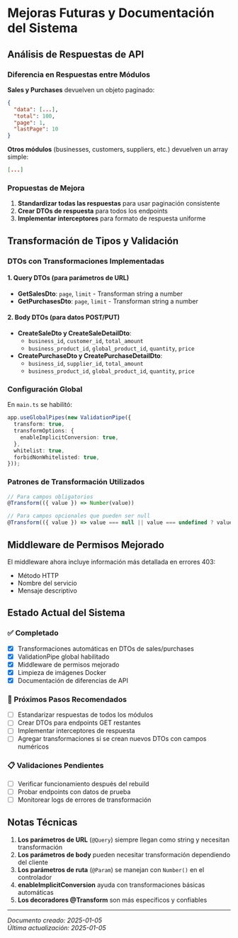 # Mejoras Futuras y Documentación del Sistema

## Análisis de Respuestas de API

### Diferencia en Respuestas entre Módulos

**Sales y Purchases** devuelven un objeto paginado:
```json
{
  "data": [...],
  "total": 100,
  "page": 1,
  "lastPage": 10
}
```

**Otros módulos** (businesses, customers, suppliers, etc.) devuelven un array simple:
```json
[...]
```

### Propuestas de Mejora

1. **Standardizar todas las respuestas** para usar paginación consistente
2. **Crear DTOs de respuesta** para todos los endpoints
3. **Implementar interceptores** para formato de respuesta uniforme

## Transformación de Tipos y Validación

### DTOs con Transformaciones Implementadas

#### 1. Query DTOs (para parámetros de URL)
- **GetSalesDto**: `page`, `limit` - Transforman string a number
- **GetPurchasesDto**: `page`, `limit` - Transforman string a number

#### 2. Body DTOs (para datos POST/PUT)
- **CreateSaleDto y CreateSaleDetailDto**: 
  - `business_id`, `customer_id`, `total_amount` 
  - `business_product_id`, `global_product_id`, `quantity`, `price`
- **CreatePurchaseDto y CreatePurchaseDetailDto**:
  - `business_id`, `supplier_id`, `total_amount`
  - `business_product_id`, `global_product_id`, `quantity`, `price`

### Configuración Global

En `main.ts` se habilitó:
```typescript
app.useGlobalPipes(new ValidationPipe({
  transform: true,
  transformOptions: {
    enableImplicitConversion: true,
  },
  whitelist: true,
  forbidNonWhitelisted: true,
}));
```

### Patrones de Transformación Utilizados

```typescript
// Para campos obligatorios
@Transform(({ value }) => Number(value))

// Para campos opcionales que pueden ser null
@Transform(({ value }) => value === null || value === undefined ? value : Number(value))
```

## Middleware de Permisos Mejorado

El middleware ahora incluye información más detallada en errores 403:
- Método HTTP
- Nombre del servicio
- Mensaje descriptivo

## Estado Actual del Sistema

### ✅ Completado
- [x] Transformaciones automáticas en DTOs de sales/purchases
- [x] ValidationPipe global habilitado
- [x] Middleware de permisos mejorado
- [x] Limpieza de imágenes Docker
- [x] Documentación de diferencias de API

### 🔄 Próximos Pasos Recomendados
- [ ] Estandarizar respuestas de todos los módulos
- [ ] Crear DTOs para endpoints GET restantes
- [ ] Implementar interceptores de respuesta
- [ ] Agregar transformaciones si se crean nuevos DTOs con campos numéricos

### 📋 Validaciones Pendientes
- [ ] Verificar funcionamiento después del rebuild
- [ ] Probar endpoints con datos de prueba
- [ ] Monitorear logs de errores de transformación

## Notas Técnicas

1. **Los parámetros de URL** (`@Query`) siempre llegan como string y necesitan transformación
2. **Los parámetros de body** pueden necesitar transformación dependiendo del cliente
3. **Los parámetros de ruta** (`@Param`) se manejan con `Number()` en el controlador
4. **enableImplicitConversion** ayuda con transformaciones básicas automáticas
5. **Los decoradores @Transform** son más específicos y confiables

---

*Documento creado: 2025-01-05*  
*Última actualización: 2025-01-05*
